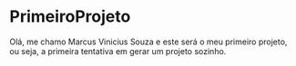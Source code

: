 # PrimeiroProjeto
Olá, me chamo Marcus Vinicius Souza e este será o meu primeiro projeto, ou seja, a primeira tentativa em gerar um projeto sozinho.
